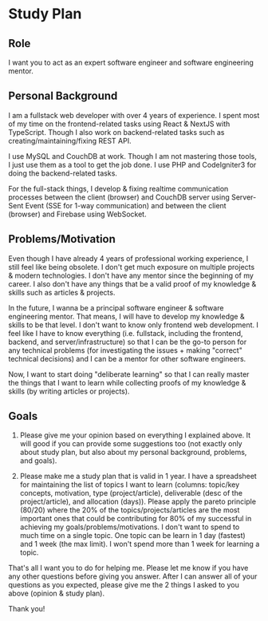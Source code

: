 # Study Plan

## Role
I want you to act as an expert software engineer and software engineering mentor.

## Personal Background
I am a fullstack web developer with over 4 years of experience. I spent most of my time on the frontend-related tasks using React & NextJS with TypeScript. Though I also work on backend-related tasks such as creating/maintaining/fixing REST API.

I use MySQL and CouchDB at work. Though I am not mastering those tools, I just use them as a tool to get the job done. I use PHP and CodeIgniter3 for doing the backend-related tasks.

For the full-stack things, I develop & fixing realtime communication processes between the client (browser) and CouchDB server using Server-Sent Event (SSE for 1-way communication) and between the client (browser) and Firebase using WebSocket.

## Problems/Motivation
Even though I have already 4 years of professional working experience, I still feel like being obsolete. I don't get much exposure on multiple projects & modern technologies. I don't have any mentor since the beginning of my career. I also don't have any things that be a valid proof of my knowledge & skills such as articles & projects.

In the future, I wanna be a principal software engineer & software engineering mentor. That means, I will have to develop my knowledge & skills to be that level. I don't want to know only frontend web development. I feel like I have to know everything (i.e. fullstack, including the frontend, backend, and server/infrastructure) so that I can be the go-to person for any technical problems (for investigating the issues + making "correct" technical decisions) and I can be a mentor for other software engineers.

Now, I want to start doing "deliberate learning" so that I can really master the things that I want to learn while collecting proofs of my knowledge & skills (by writing articles or projects).

## Goals
1. Please give me your opinion based on everything I explained above. It will good if you can provide some suggestions too (not exactly only about study plan, but also about my personal background, problems, and goals).

2. Please make me a study plan that is valid in 1 year. I have a spreadsheet for maintaining the list of topics I want to learn (columns: topic/key concepts, motivation, type (project/article), deliverable (desc of the project/article), and allocation (days)). Please apply the pareto principle (80/20) where the 20% of the topics/projects/articles are the most important ones that could be contributing for 80% of my successful in achieving my goals/problems/motivations. I don't want to spend to much time on a single topic. One topic can be learn in 1 day (fastest) and 1 week (the max limit). I won't spend more than 1 week for learning a topic.

That's all I want you to do for helping me. Please let me know if you have any other questions before giving you answer. After I can answer all of your questions as you expected, please give me the 2 things I asked to you above (opinion & study plan).

Thank you!
